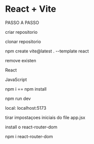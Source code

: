 # React + Vite

PASSO A PASSO

criar repositorio

clonar repositorio

npm create vite@latest . --template react

remove existen

React

JavaScript

npm i == npm install

npm run dev

local: localhost:5173

tirar impostaçoes iniciais do file app.jsx





install o react-router-dom

npm i react-router-dom